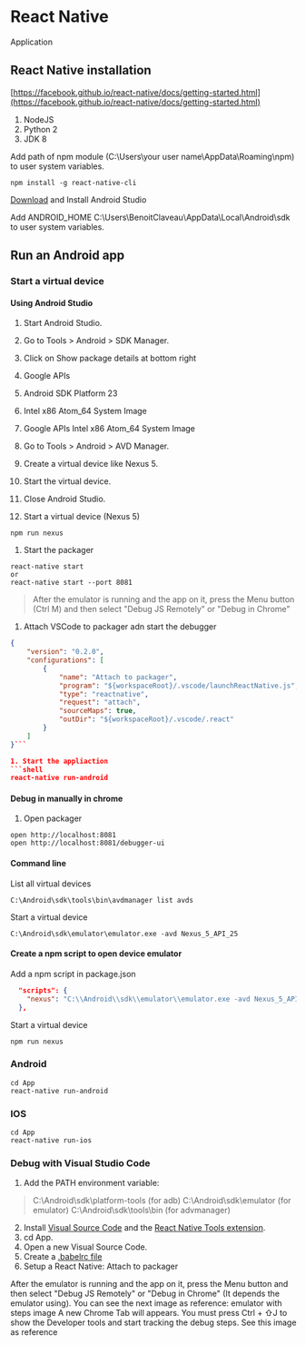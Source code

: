 # React Native

Application

## React Native installation

[https://facebook.github.io/react-native/docs/getting-started.html](https://facebook.github.io/react-native/docs/getting-started.html)

1. NodeJS
2. Python 2
3. JDK 8

Add path of npm module (C:\Users\your user name\AppData\Roaming\npm) to user system variables.

```shell
npm install -g react-native-cli
```

[Download](https://developer.android.com/studio/index.html) and Install Android Studio

Add ANDROID_HOME C:\Users\BenoitClaveau\AppData\Local\Android\sdk to user system variables.

## Run an Android app

### Start a virtual device

#### Using Android Studio

1. Start Android Studio.
1. Go to Tools > Android > SDK Manager.
1. Click on Show package details at bottom right
  1. Google APIs
  1. Android SDK Platform 23
  1. Intel x86 Atom_64 System Image
  1. Google APIs Intel x86 Atom_64 System Image
1. Go to Tools > Android > AVD Manager.
1. Create a virtual device like Nexus 5.
1. Start the virtual device.
1. Close Android Studio.

1. Start a virtual device (Nexus 5)
```shell
npm run nexus
```

1. Start the packager
```shell
react-native start
or
react-native start --port 8081
```

>After the emulator is running and the app on it, press the Menu button (Ctrl M) and then select "Debug JS Remotely" or "Debug in Chrome"

1. Attach VSCode to packager adn start the debugger
```launch.json
{
    "version": "0.2.0",
    "configurations": [
        {
            "name": "Attach to packager",
            "program": "${workspaceRoot}/.vscode/launchReactNative.js",
            "type": "reactnative",
            "request": "attach",
            "sourceMaps": true,
            "outDir": "${workspaceRoot}/.vscode/.react"
        }
    ]
}```

1. Start the appliaction
```shell
react-native run-android
```

#### Debug in manually in chrome

1. Open packager
```shell
open http://localhost:8081
open http://localhost:8081/debugger-ui
```

#### Command line

List all virtual devices

```shell
C:\Android\sdk\tools\bin\avdmanager list avds
```

Start a virtual device

```shell
C:\Android\sdk\emulator\emulator.exe -avd Nexus_5_API_25
```

#### Create a npm script to open device emulator

Add a npm script in package.json

```json
  "scripts": {
    "nexus": "C:\\Android\\sdk\\emulator\\emulator.exe -avd Nexus_5_API_25"
  },
```

Start a virtual device

```shell
npm run nexus
```

### Android

```shell
cd App
react-native run-android
```

### IOS

```shell
cd App
react-native run-ios
```

### Debug with Visual Studio Code

1. Add the PATH environment variable:

> C:\Android\sdk\platform-tools (for adb)
> C:\Android\sdk\emulator (for emulator)
> C:\Android\sdk\tools\bin (for advmanager)

2. Install [Visual Source Code](https://code.visualstudio.com) and the [React Native Tools extension](https://github.com/Microsoft/vscode-react-native).
3. cd App.
4. Open a new Visual Source Code.
5. Create a [.babelrc file](https://github.com/Microsoft/vscode-react-native)
6. Setup a React Native: Attach to packager

After the emulator is running and the app on it, press the Menu button and then select "Debug JS Remotely" or "Debug in Chrome" (It depends the emulator using). You can see the next image as reference: emulator with steps image
A new Chrome Tab will appears. You must press Ctrl + ⇧J to show the Developer tools and start tracking the debug steps. See this image as reference